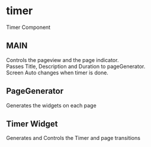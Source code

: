 # timer

Timer Component

## MAIN

Controls the pageview and the page indicator.\
Passes Title, Description and Duration to pageGenerator.\
Screen Auto changes when timer is done.
## PageGenerator

Generates the widgets on each page

## Timer Widget
Generates and Controls the Timer and page transitions
